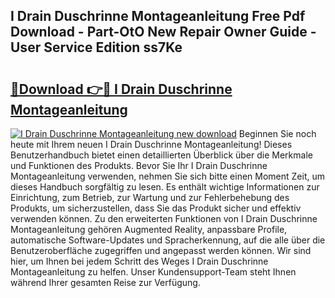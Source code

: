 ## I Drain Duschrinne Montageanleitung Free Pdf Download - Part-OtO New Repair Owner Guide - User Service Edition ss7Ke

# <h2><a href="http://df8th6s.blite.top/?on=I+Drain+Duschrinne+Montageanleitung">🔗Download 👉🔴 I Drain Duschrinne Montageanleitung</a></h2>

[![I Drain Duschrinne Montageanleitung new download](https://i.imgur.com/lujVjoI.png)](http://df8th6s.blite.top/?on=I+Drain+Duschrinne+Montageanleitung)
Beginnen Sie noch heute mit Ihrem neuen I Drain Duschrinne Montageanleitung! Dieses Benutzerhandbuch bietet einen detaillierten Überblick über die Merkmale und Funktionen des Produkts. Bevor Sie Ihr I Drain Duschrinne Montageanleitung verwenden, nehmen Sie sich bitte einen Moment Zeit, um dieses Handbuch sorgfältig zu lesen. Es enthält wichtige Informationen zur Einrichtung, zum Betrieb, zur Wartung und zur Fehlerbehebung des Produkts, um sicherzustellen, dass Sie das Produkt sicher und effektiv verwenden können. Zu den erweiterten Funktionen von I Drain Duschrinne Montageanleitung gehören Augmented Reality, anpassbare Profile, automatische Software-Updates und Spracherkennung, auf die alle über die Benutzeroberfläche zugegriffen und angepasst werden können. Wir sind hier, um Ihnen bei jedem Schritt des Weges I Drain Duschrinne Montageanleitung zu helfen. Unser Kundensupport-Team steht Ihnen während Ihrer gesamten Reise zur Verfügung.
